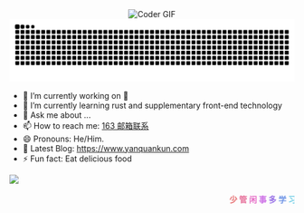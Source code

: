 <div align="center">
  <img src="https://media.giphy.com/media/SWoSkN6DxTszqIKEqv/giphy.gif" alt="Coder GIF" width="500">
</div>

<div align="center">
  <img src="https://github.com/yanquankun/yanquankun/blob/output/github-contribution-grid-snake-dark.svg"/>
</div>

<html>
<div style="display:flex;justify-content: space-between;flex-direction: column;
">
<div>

- 🔭 I’m currently working on 👻
- 🌱 I’m currently learning rust and supplementary front-end technology
- 💬 Ask me about ...
- 📫 How to reach me: [163 邮箱联系](mailto:17600610907@163.com)
- 😄 Pronouns: He/Him.
- 📕 Latest Blog: https://www.yanquankun.com
- ⚡ Fun fact: Eat delicious food
</div>
<div>
  <!-- <img src = "https://github-readme-stats.vercel.app/api?username=yanquankun&show_icons=true&theme=tokyonight&line_height=27"> -->
  <img src = "https://github-readme-stats.vercel.app/api/top-langs/?username=yanquankun&theme=radical">
</div>
</div>

</html>

<p align="center"><marquee align = "center"><b>
<font color="#e66b6d">少</font>
<font color="#e66d98">管</font>
<font color="#e66cc6">闲</font>
<font color="#cc6de6">事</font>
<font color="#9770e6">多</font>
<font color="#6d93e6">学</font>
<font color="#6fcde6">习</font>, 				
<font color="#cde670">今</font>
<font color="#e6df72">天</font>
<font color="#e6c073">不</font>
<font color="#e6a271">学</font>
<font color="#e6796f">习</font>
<font color="#e65454">明</font>
<font color="#e63333">天</font>
<font color="#e62c2c">变</font>
<font color="#e60101">shit</font>		
</b></marquee></p>
